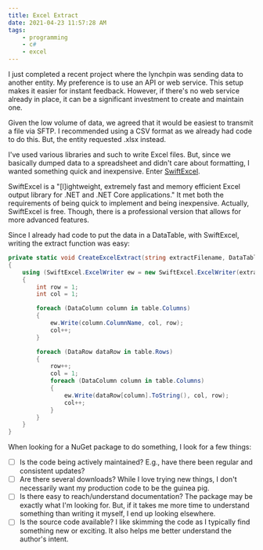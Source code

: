 ```yaml
---
title: Excel Extract
date: 2021-04-23 11:57:28 AM
tags:    
    - programming
    - c#
    - excel
---
```


I just completed a recent project where the lynchpin was sending data to another entity.  My preference is to use an API or web service.  This setup makes it easier for instant feedback.  However, if there's no web service already in place, it can be a significant investment to create and maintain one.

Given the low volume of data, we agreed that it would be easiest to transmit a file via SFTP.  I recommended using a CSV format as we already had code to do this.  But, the entity requested .xlsx instead.

I've used various libraries and such to write Excel files.  But, since we basically dumped data to a spreadsheet and didn't care about formatting, I wanted something quick and inexpensive.  Enter [SwiftExcel](https://swiftexcel.pro/).

SwiftExcel is a "[l]ightweight, extremely fast and memory efficient Excel output library for .NET and .NET Core applications."  It met both the requirements of being quick to implement and being inexpensive.  Actually, SwiftExcel is free.  Though, there is a professional version that allows for more advanced features.

Since I already had code to put the data in a DataTable, with SwiftExcel, writing the extract function was easy:

``` c#
private static void CreateExcelExtract(string extractFilename, DataTable table)
{
    using (SwiftExcel.ExcelWriter ew = new SwiftExcel.ExcelWriter(extractFilename))
    {
        int row = 1;
        int col = 1;

        foreach (DataColumn column in table.Columns)
        {
            ew.Write(column.ColumnName, col, row);
            col++;
        }

        foreach (DataRow dataRow in table.Rows)
        {
            row++;
            col = 1;
            foreach (DataColumn column in table.Columns)
            {
                ew.Write(dataRow[column].ToString(), col, row);
                col++;
            }
        }
    }
}
```

When looking for a NuGet package to do something, I look for a few things:

- [ ] Is the code being actively maintained?  E.g., have there been regular and consistent updates?
- [ ] Are there several downloads?  While I love trying new things, I don't necessarily want my production code to be the guinea pig.
- [ ] Is there easy to reach/understand documentation?   The package may be exactly what I'm looking for.  But, if it takes me more time to understand something than writing it myself, I end up looking elsewhere.
- [ ] Is the source code available?  I like skimming the code as I typically find something new or exciting.  It also helps me better understand the author's intent.

